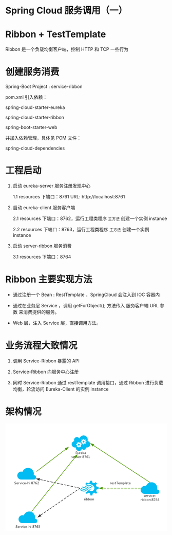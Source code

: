 # Spring Cloud 服务调用（一）

# Ribbon + TestTemplate

Ribbon 是一个负载均衡客户端，控制 HTTP 和 TCP 一些行为

# 创建服务消费

Spring-Boot Project : service-ribbon

pom.xml 引入依赖：

spring-cloud-starter-eureka

spring-cloud-starter-ribbon

spring-boot-starter-web

并加入依赖管理，具体见 POM 文件：

spring-cloud-dependencies

# 工程启动

1. 启动 eureka-server 服务注册发现中心

    1.1  resources 下端口：8761  URL: http://localhost:8761

2. 启动 eureka-client 服务客户端

    2.1  resources 下端口：8762，运行工程类程序 `主方法` 创建一个实例 instance

    2.2  resources 下端口：8763，运行工程类程序 `主方法` 创建一个实例 instance

3. 启动 server-ribbon 服务消费

    3.1  resources 下端口：8764

# Ribbon 主要实现方法

- 通过注册一个 Bean : RestTemplate ，SpringCloud 会注入到 IOC 容器内

- 通过在业务层 Service ，调用 getForObject(); 方法传入 服务客户端 URL 参数
  来消费提供的服务。

- Web 层，注入 Service 层，直接调用方法。

# 业务流程大致情况

1. 调用 Service-Ribbon 暴露的 API

2. Service-Ribbon 向服务中心注册

3. 同时 Service-Ribbon 通过 restTemplate 调用接口，通过 Ribbon 进行负载均衡，轮流访问 Eureka-Client 的实例 instance

# 架构情况

![Ribbon 架构图](img/ribbon.png)